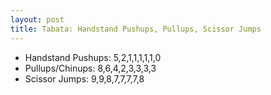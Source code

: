 ```yaml
---
layout: post
title: Tabata: Handstand Pushups, Pullups, Scissor Jumps
---
```


- Handstand Pushups: 5,2,1,1,1,1,1,0
- Pullups/Chinups: 8,6,4,2,3,3,3,3
- Scissor Jumps: 9,9,8,7,7,7,7,8
